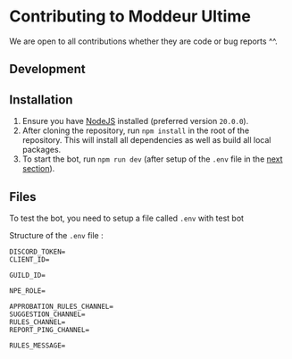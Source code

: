 # Contributing to Moddeur Ultime

We are open to all contributions whether they are code or bug reports ^^.

## Development

## Installation

1. Ensure you have [NodeJS](https://nodejs.org) installed (preferred version `20.0.0`).
2. After cloning the repository, run `npm install` in the root of the repository. This will install all dependencies as well as build all local packages.
3. To start the bot, run `npm run dev` (after setup of the `.env` file in the [next section](#files)).

## Files
To test the bot, you need to setup a file called `.env` with test bot

Structure of the `.env` file :
```
DISCORD_TOKEN=
CLIENT_ID=

GUILD_ID=

NPE_ROLE=

APPROBATION_RULES_CHANNEL=
SUGGESTION_CHANNEL=
RULES_CHANNEL=
REPORT_PING_CHANNEL=

RULES_MESSAGE=
```